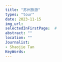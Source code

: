 ```yaml
---
title: "苏州旅游"
types: "tour"
date: 2023-11-15
img_url: 
selectedInFirstPage:  # 
abstract: ""
location: ""
Journalist:
- Shaojie Tan
KeyWords:
---
```

